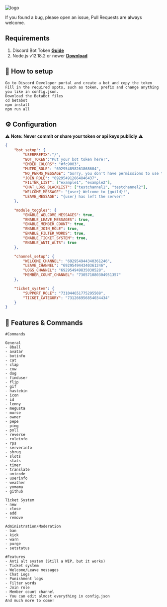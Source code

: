 ![logo](https://i.imgur.com/b1hDQkD.png)

If you found a bug, please open an issue, Pull Requests are always welcome.


## Requirements

1. Discord Bot Token **[Guide](https://discordjs.guide/preparations/setting-up-a-bot-application.html#creating-your-bot)**
3. Node.js v12.18.2 or newer **[Download](https://nodejs.org/dist/v12.18.2/node-v12.18.2-x64.msi)**


## 🚀 How to setup

```
Go to Discord Developer portal and create a bot and copy the token
Fill in the required spots, such as token, prefix and change anything you like in config.json.
Download the BetaBot files
cd betabot
npm install
npm run all
```


## ⚙️ Configuration

⚠️ **Note: Never commit or share your token or api keys publicly** ⚠️

```json
{ 
    "bot_setup": {
        "USERPREFIX":"/",
        "BOT_TOKEN":"Put your bot token here!",
        "EMBED_COLORS": "#fc9003",
        "MUTED_ROLE": "692954898261868604",
        "NO_PERMS_MESSAGE": "Sorry, you don't have permissions to use this!",
        "JOIN_ROLE": "692954912664846437",
        "FILTER_LIST": ["example1", "example2"],
        "CHAT_LOGS_BLACKLIST": ["testchannel1", "testchannel2"],
        "WELCOME_MESSAGE": "{user} Welcome to {guild}!",
        "LEAVE_MESSAGE": "{user} has left the server!"
    },

    "module_toggles": {
        "ENABLE_WELCOME_MESSAGES": true,
        "ENABLE_LEAVE_MESSAGES": true,
        "ENABLE_MEMBER_COUNT": true,
        "ENABLE_JOIN_ROLE": true,
        "ENABLE_FILTER_WORDS": true,
        "ENABLE_TICKET_SYSTEM": true,
        "ENABLE_ANTI_ALTS": true
    },

    "channel_setup": {
        "WELCOME_CHANNEL": "692954944340361246",
        "LEAVE_CHANNEL": "692954944340361246",
        "LOGS_CHANNEL": "692954949835030528",
        "MEMBER_COUNT_CHANNEL": "730571080304951357"
    },

    "ticket_system": {
        "SUPPORT_ROLE": "731044651775295508",
        "TICKET_CATEGORY": "731266956854034434"
    }
}

```

## 📝 Features & Commands
```
#Commands

General
- 8ball
- avatar
- botinfo
- cat
- clap
- cow
- dog
- finduser
- flip
- gif
- hastebin
- icon
- id
- lenny
- megusta
- morse
- owner
- pepe
- ping
- poll
- reverse
- roleinfo
- rps
- serverinfo
- shrug
- slots
- stats
- timer
- translate
- unicode
- userinfo
- weather
- yomama
- github

Ticket System
- new
- close
- add
- remove

Administration/Moderation
- ban
- kick
- warn
- purge
- setstatus

#Features
- Anti alt system (Still a WIP, but it works)
- Ticket system
- Welcome/Leave messages
- Chat Logs
- Punishment logs
- Filter words
- Join role
- Member count channel
- You can edit almost everything in config.json
And much more to come!
```
